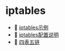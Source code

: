 # iptables

* 📄 [iptables示例](siyuan://blocks/20240314194239-attjy4f)
* 📄 [iptables配置说明](siyuan://blocks/20240426100632-7ewts48)
* 📄 [四表五链](siyuan://blocks/20240426095345-fzsr45n)

　　‍
